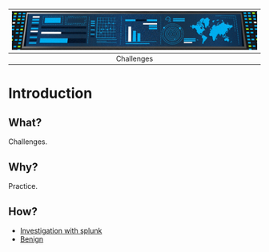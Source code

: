 | ![Investigating with Splunk](../../_static/images/benign-room-banner.png)
|:--:|
| Challenges |

# Introduction

## What?

Challenges.

## Why?

Practice.

## How?

* [Investigation with splunk](investigation.md)
* [Benign](benign.md)


